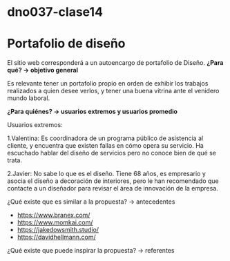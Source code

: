# dno037-clase14
# Portafolio de diseño 
El sitio web corresponderá a un autoencargo de portafolio de Diseño. 
**¿Para qué? → objetivo general**

Es relevante tener un portafolio propio en orden de exhibir los trabajos realizados a quien desee verlos, y tener una buena vitrina ante el venidero mundo laboral.

**¿Para quiénes? → usuarios extremos y usuarios promedio**

Usuarios extremos: 

1.Valentina:
Es coordinadora de un programa público de asistencia al cliente, y encuentra que existen fallas en cómo opera su servicio. Ha escuchado hablar del diseño de servicios pero         no conoce bien de qué se trata. 

2.Javier: 
No sabe lo que es el diseño. Tiene 68 años, es empresario y asocia el diseño a decoración de interiores, pero le han recomendado que contacte a un diseñador para                   revisar el área de innovación de la empresa.

¿Qué existe que es similar a la propuesta? → antecedentes

- https://www.branex.com/
- https://www.momkai.com/
- https://jakedowsmith.studio/
- https://davidhellmann.com/

¿Qué existe que puede inspirar la propuesta? → referentes
